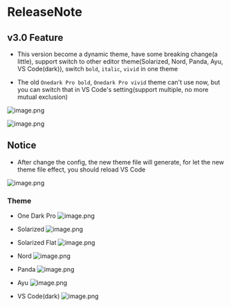 # ReleaseNote
## v3.0 Feature
- This version become a dynamic theme, have some breaking change(a little), support switch to other editor theme(Solarized, Nord, Panda, Ayu, VS Code(dark)), switch `bold`, `italic`, `vivid` in one theme  

- The old `Onedark Pro bold`, `Onedark Pro vivid` theme can't use now, but you can switch that in VS Code's setting(support multiple, no more mutual exclusion)

![image.png](https://i.loli.net/2019/11/17/JYnl9HRaKzVbyQO.png)

![image.png](https://i.loli.net/2019/11/17/pRuzNfX8Kg5T3vo.png)

## Notice
- After change the config, the new theme file will generate, for let the new theme file effect, you should reload VS Code

![image.png](https://i.loli.net/2019/11/17/UTciHtgyx8K9mAk.png)

### Theme 
- One Dark Pro
![image.png](https://i.loli.net/2019/11/17/gui51SGOKnaHFAb.png)

- Solarized
![image.png](https://i.loli.net/2019/11/17/jvYmPp7n9KWBVqZ.png)

- Solarized Flat
![image.png](https://i.loli.net/2019/11/17/sAhjUufVDw5N8rp.png)

- Nord
![image.png](https://i.loli.net/2019/11/17/QJodmtke8P1rNjE.png)

- Panda
![image.png](https://i.loli.net/2019/11/17/lpq6tvywL9hOSBj.png)

- Ayu
![image.png](https://i.loli.net/2019/11/23/txfJHVmKsyrnU2Y.png)

- VS Code(dark)
![image.png](https://i.loli.net/2019/11/17/nhCmQI4M6wclWzi.png)





